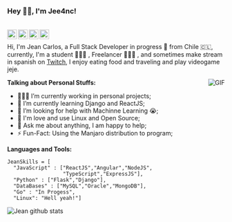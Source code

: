 ### Hey 👋🏽, I'm Jee4nc!



<br/>


<a href="https://twitter.com/zeeeta_">
  <img align="left" alt="Abhishek Naidu | Twitter" width="22px" src="https://cdn.jsdelivr.net/npm/simple-icons@v3/icons/twitter.svg" />
</a>
<a href="https://www.linkedin.com/in/jean-carlos-joel-aldea-alarcon-311852164/">
  <img align="left" alt="Abhishek's LinkdeIN" width="22px" src="https://cdn.jsdelivr.net/npm/simple-icons@v3/icons/linkedin.svg" />
</a>
<a href="https://t.me/jee4nc">
  <img align="left" alt="Abhishek's Telegram" width="22px" src="https://cdn.jsdelivr.net/npm/simple-icons@v3/icons/telegram.svg" />
</a>
<a href="https://www.instagram.com/zeeeta_/">
  <img align="left" alt="Abhishek's Instagram" width="22px" src="https://cdn.jsdelivr.net/npm/simple-icons@v3/icons/instagram.svg" />
</a>



<br />

Hi, I'm Jean Carlos, a Full Stack Developer in progress 🚀 from Chile 🇨🇱, currently, I'm a student 🙍🏽‍♂️ , Freelancer 👨🏽‍💻 , and sometimes make stream in spanish on [Twitch](https://www.twitch.tv/zeeeta_), I enjoy eating food and traveling and play videogame jeje.

  <img align="right" alt="GIF" src="https://media.giphy.com/media/836HiJc7pgzy8iNXCn/giphy.gif" />
  
**Talking about Personal Stuffs:**

- 👨🏽‍💻 I’m currently working in personal projects;
- 🌱 I’m currently learning Django and ReactJS; 
- 🤔 I’m looking for help with Machinne Learning 😭;
- 🐧 I'm love and use Linux and Open Source;
- 💬 Ask me about anything, I am happy to help;
- ⚡️ Fun-Fact: Using the Manjaro distribution to program;

**Languages and Tools:**  

``` 
JeanSkills = [
  "JavaScript" : ["ReactJS","Angular","NodeJS",
                  "TypeScript","ExpressJS"],
  "Python" : ["Flask","Django"],
  "DataBases" : ["MySQL","Oracle","MongoDB"],
  "Go" : "In Progess",
  "Linux": "Hell yeah!"]
``` 



![Jean github stats](https://github-readme-stats.vercel.app/api?username=jee4nc&show_icons=true&hide_border=true)


